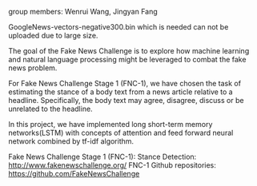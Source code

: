 group members: Wenrui Wang, Jingyan Fang

GoogleNews-vectors-negative300.bin which is needed can not be uploaded due to large size.

The goal of the Fake News Challenge is to explore how machine learning and natural language processing might be leveraged to combat the fake news problem.

For Fake News Challenge Stage 1 (FNC-1), we have chosen the task of estimating the stance of a body text from a news article relative to a headline. Specifically, the body text may agree, disagree, discuss or be unrelated to the headline.

In this project, we have implemented long short-term memory networks(LSTM) with concepts of attention and feed forward neural network combined by tf-idf algorithm. 

Fake News Challenge Stage 1 (FNC-1): Stance Detection:
http://www.fakenewschallenge.org/ 
FNC-1 Github repositories: https://github.com/FakeNewsChallenge
